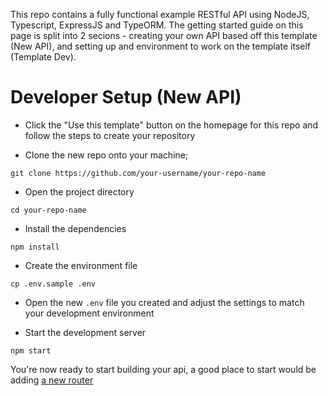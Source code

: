 This repo contains a fully functional example RESTful API using NodeJS, Typescript, ExpressJS and TypeORM.
The getting started guide on this page is split into 2 secions - creating your own API based off this template (New API), 
and setting up and environment to work on the template itself (Template Dev).

# Developer Setup (New API)

- Click the "Use this template" button on the homepage for this repo and follow the steps to create your repository

- Clone the new repo onto your machine;
```shell script
git clone https://github.com/your-username/your-repo-name
```

- Open the project directory
```shell script
cd your-repo-name
```

- Install the dependencies
```shell script
npm install
```

- Create the environment file
```shell script
cp .env.sample .env
```

- Open the new `.env` file you created and adjust the settings to match your development environment

- Start the development server
```shell script
npm start
```

You're now ready to start building your api, a good place to start would be adding [a new router](https://dlmousey.github.io/Node-TS-Auth-API-Starter/routers.html)
